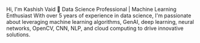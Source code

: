 Hi, I'm Kashish Vaid 👋
Data Science Professional | Machine Learning Enthusiast
With over 5 years of experience in data science, I'm passionate about leveraging machine learning algorithms, GenAI, deep learning, neural networks, OpenCV, CNN, NLP, and cloud computing to drive innovative solutions.
